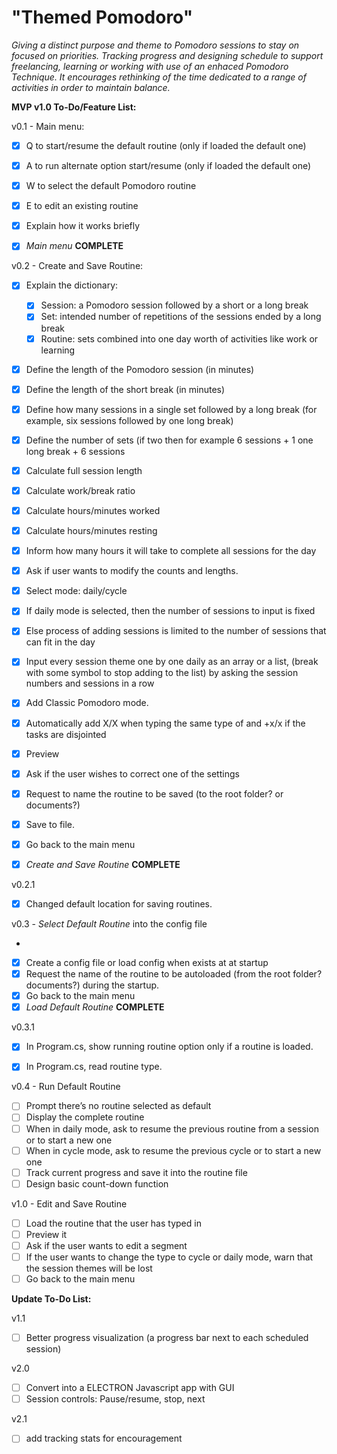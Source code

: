 # "Themed Pomodoro"

  *Giving a distinct purpose and theme to Pomodoro sessions to stay on focused on priorities. Tracking progress and designing schedule to support freelancing, learning or working with use of an enhaced Pomodoro Technique. It encourages rethinking of the time dedicated to a range of activities in order to maintain balance.*
 

**MVP v1.0 To-Do/Feature List:**
 

v0.1 - Main menu:

- [x] Q to start/resume the default routine (only if loaded the default one)
- [x] A to run alternate option start/resume (only if loaded the default one)
- [x] W to select the default Pomodoro routine
- [x] E to edit an existing routine
- [x] Explain how it works briefly
- [x] *Main menu* **COMPLETE**

  
v0.2 -  Create and Save Routine:

- [x] Explain the dictionary:
  - [x] Session: a Pomodoro session followed by a short or a long break
  - [x] Set: intended number of repetitions of the sessions ended by a long break
  - [x] Routine: sets combined into one day worth of activities like work or learning
- [x] Define the length of the Pomodoro session (in minutes)
- [x] Define the length of the short break (in minutes)
- [x] Define how many sessions in a single set followed by a long break (for example, six sessions followed by one long break)
- [x] Define the number of sets (if two then for example 6 sessions + 1 one long break + 6 sessions

- [x] Calculate full session length
- [x] Calculate work/break ratio
- [x] Calculate hours/minutes worked
- [x] Calculate hours/minutes resting
- [x] Inform how many hours it will take to complete all sessions for the day

- [x] Ask if user wants to modify the counts and lengths.

- [x] Select mode: daily/cycle
- [x] If daily mode is selected, then the number of sessions to input is fixed
- [x] Else process of adding sessions is limited to the number of sessions that can fit in the day
- [x] Input every session theme one by one daily as an array or a list, (break with some symbol to stop adding to the list) by asking the session numbers and sessions in a row
- [x] Add Classic Pomodoro mode.
- [x] Automatically add X/X when typing the same type of and +x/x if the tasks are disjointed
- [x] Preview

- [X] Ask if the user wishes to correct one of the settings
- [X] Request to name the routine to be saved (to the root folder? or documents?)
- [X] Save to file.
- [x] Go back to the main menu
- [x] *Create and Save Routine* **COMPLETE**

v0.2.1
- [x] Changed default location for saving routines.


v0.3 - *Select Default Routine* into the config file

-
- [X] Create a config file or load config when exists at at startup
- [X] Request the name of the routine to be autoloaded (from the root folder? documents?) during the startup.
- [X] Go back to the main menu
- [X] *Load Default Routine* **COMPLETE**

v0.3.1
- [x] In Program.cs, show running routine option only if a routine is loaded.
- [x] In Program.cs, read routine type.

  
v0.4 - Run Default Routine

- [ ] Prompt there’s no routine selected as default
- [ ] Display the complete routine
- [ ] When in daily mode, ask to resume the previous routine from a session or to start a new one
- [ ] When in cycle mode, ask to resume the previous cycle or to start a new one
- [ ] Track current progress and save it into the routine file
- [ ] Design basic count-down function  

v1.0 - Edit and Save Routine

- [ ] Load the routine that the user has typed in
- [ ] Preview it
- [ ] Ask if the user wants to edit a segment
- [ ] If the user wants to change the type to cycle or daily mode, warn that the session themes will be lost
- [ ] Go back to the main menu  

**Update To-Do List:**

v1.1

- [ ] Better progress visualization (a progress bar next to each scheduled session)


v2.0

- [ ] Convert into a ELECTRON Javascript app with GUI
- [ ] Session controls: Pause/resume, stop, next

v2.1

- [ ] add tracking stats for encouragement
